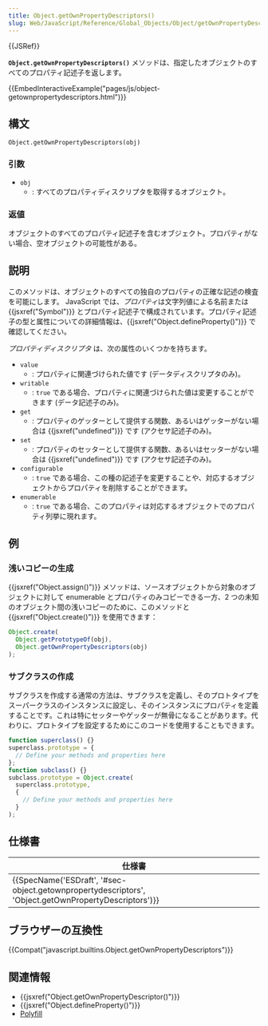 ```yaml
---
title: Object.getOwnPropertyDescriptors()
slug: Web/JavaScript/Reference/Global_Objects/Object/getOwnPropertyDescriptors
---
```


{{JSRef}}

**`Object.getOwnPropertyDescriptors()`** メソッドは、指定したオブジェクトのすべてのプロパティ記述子を返します。

{{EmbedInteractiveExample("pages/js/object-getownpropertydescriptors.html")}}

## 構文

```
Object.getOwnPropertyDescriptors(obj)
```

### 引数

- `obj`
  - : すべてのプロパティディスクリプタを取得するオブジェクト。

### 返値

オブジェクトのすべてのプロパティ記述子を含むオブジェクト。プロパティがない場合、空オブジェクトの可能性がある。

## 説明

このメソッドは、オブジェクトのすべての独自のプロパティの正確な記述の検査を可能にします。 JavaScript では、*プロパティ*は文字列値による名前または {{jsxref("Symbol")}} とプロパティ記述子で構成されています。プロパティ記述子の型と属性についての詳細情報は、{{jsxref("Object.defineProperty()")}} で確認してください。

_プロパティディスクリプタ_ は、次の属性のいくつかを持ちます。

- `value`
  - : プロパティに関連づけられた値です (データディスクリプタのみ)。
- `writable`
  - : `true` である場合、プロパティに関連づけられた値は変更することができます (データ記述子のみ)。
- `get`
  - : プロパティのゲッターとして提供する関数、あるいはゲッターがない場合は {{jsxref("undefined")}} です (アクセサ記述子のみ)。
- `set`
  - : プロパティのセッターとして提供する関数、あるいはセッターがない場合は {{jsxref("undefined")}} です (アクセサ記述子のみ)。
- `configurable`
  - : `true` である場合、この種の記述子を変更することや、対応するオブジェクトからプロパティを削除することができます。
- `enumerable`
  - : `true` である場合、このプロパティは対応するオブジェクトでのプロパティ列挙に現れます。

## 例

### 浅いコピーの生成

{{jsxref("Object.assign()")}} メソッドは、ソースオブジェクトから対象のオブジェクトに対して enumerable とプロパティのみコピーできる一方、2 つの未知のオブジェクト間の浅いコピーのために、このメソッドと {{jsxref("Object.create()")}} を使用できます：

```js
Object.create(
  Object.getPrototypeOf(obj),
  Object.getOwnPropertyDescriptors(obj)
);
```

### サブクラスの作成

サブクラスを作成する通常の方法は、サブクラスを定義し、そのプロトタイプをスーパークラスのインスタンスに設定し、そのインスタンスにプロパティを定義することです。これは特にセッターやゲッターが無骨になることがあります。代わりに、プロトタイプを設定するためにこのコードを使用することもできます。

```js
function superclass() {}
superclass.prototype = {
  // Define your methods and properties here
};
function subclass() {}
subclass.prototype = Object.create(
  superclass.prototype,
  {
    // Define your methods and properties here
  }
);
```

## 仕様書

| 仕様書                                                                                                                               |
| ------------------------------------------------------------------------------------------------------------------------------------ |
| {{SpecName('ESDraft', '#sec-object.getownpropertydescriptors', 'Object.getOwnPropertyDescriptors')}} |

## ブラウザーの互換性

{{Compat("javascript.builtins.Object.getOwnPropertyDescriptors")}}

## 関連情報

- {{jsxref("Object.getOwnPropertyDescriptor()")}}
- {{jsxref("Object.defineProperty()")}}
- [Polyfill](https://github.com/tc39/proposal-object-getownpropertydescriptors)

